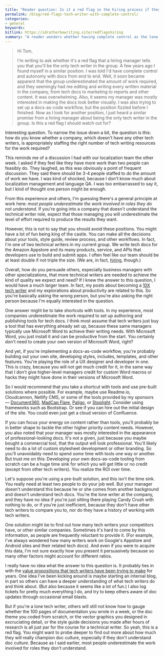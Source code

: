 ```yaml
---
title: "Reader question: Is it a red flag in the hiring process if they tell you that you'll be the only tech writer, with complete control over everything?"
permalink: /blog/red-flags-tech-writer-with-complete-control/
categories:
- general
keywords:
bitlink: https://idratherbewriting.site/redflagshiring
summary: "A reader wonders whether having complete control as the lone writer in a company is a red flag he should watch out for, based on his previous experience. I agree that it is."
---
```


> Hi Tom,
>
> I'm writing to ask whether it's a red flag that a hiring manager tells you that you'll be the only tech writer in the group. A few years ago I found myself in a similar position. I was told I'd have complete control and autonomy with docs from end to end. Well, it soon became apparent that the group underestimated the amount of work required, and they seemingly had me editing and writing every written material in the company, from tech docs to marketing to reports and other content. It was overwhelming. Also, it seems my manager was mostly interested in making the docs look better visually. I was also trying to set up a docs-as-code workflow, but the position fizzled before I finished. Now as I look for another position, I just heard a similar promise from a hiring manager about being the only tech writer in the group. Is this a red flag I should watch out for?

Interesting question. To narrow the issue down a bit, the question is this: how do you know whether a company, which doesn't have any other tech writers, is appropriately staffing the right number of tech writing resources for the work required?

This reminds me of a discussion I had with our localization team the other week. I asked if they feel like they have more work than two people can feasibly do. They laughed, as this was obviously a point of frequent discussion. They said there should be 3-4 people staffed to do the amount of work we have. I was kind of shocked, because I don't know much about localization management and language QA. I was too embarrassed to say it, but I kind of thought one person might be enough.

From this experience and others, I'm guessing there's a general principle at work here: *most people underestimate the work involved in roles they do not understand.* If you're going into a company that doesn't understand the technical writer role, expect that those managing you will underestimate the level of effort required to produce the results they want.

However, this is not to say that you should avoid these positions. You might have a lot of fun being king of the castle. You can make all the decisions about your tools, style guide, review process, and other workflows. In fact, I'm one of two technical writers in my current group. We write tech docs for the Amazon Appstore and its many products, service, and APIs that developers use to build and submit apps. I often feel like our team should be at least double if not triple the size. (We are, in fact, [hiring](https://idratherbewriting.com/blog/technical-writer-position-amazon-appstore-seattle-may-2019/), though.)

Overall, how do you persuade others, especially business managers with other specializations, that more technical writers are needed to achieve the kind of quality we expect and need? If I knew the answer to this question, I would have a much larger team. In fact, my posts about becoming a [10X tech writer](https://idratherbewriting.com/2019/02/07/how-to-become-a-10x-technical-writer-in-the-workplace/) and my explorations about productivity are related to this. So you're basically asking the wrong person, but you're also asking the right person because I'm equally interested in the question.

One answer might be to take shortcuts with tools. In my experience, most companies underestimate the work required to set up authoring and publishing tools for tech docs. I think most assume that tech writers just buy a tool that has everything already set up, because these same managers typically use Microsoft Word to achieve their writing needs. With Microsoft Word, you just install it and can be productive from the start. You certainly don't need to create your own version of Microsoft Word, right?

And yet, if you're implementing a docs-as-code workflow, you're probably building out your own site, developing styles, includes, templates, and other features. You're playing the role of a UX designer and developer in one. This is crazy, because you will not get much credit for it, in the same way that I don't give higher-level managers credit for custom Word macros or hacks they might have done in their versions of Microsoft Word.

So I would recommend that you take a shortcut with tools and use pre-built solutions where possible. For example, maybe use Readme.io, Cloudcannon, Netlify CMS, or some of the tools provided by my sponsors &mdash; [Document360](https://document360.io/?ref=idratherbewriting), [MadCap Flare](https://www.madcapsoftware.com/madcap-flare-2019/?utm_source=IdRatherBeWriting&utm_campaign=Flare2019&utm_medium=Banner), [Paligo](http://www.paligo.se/), or [Stoplight](https://stoplight.io/?utm_source=idratherbewriting). Consider using frameworks such as Bootstrap. Or see if you can hire out the initial design of the site. You could even just get a cloud version of Confluence.

If you can focus your energy on content rather than tools, you'll probably be in better shape to tackle the other higher priority content needs. However, you also noted that your manager was mostly interested in the appearance of professional-looking docs. It's not a given, just because you maybe bought a commercial tool, that the output will look professional. You'll likely need to do a lot of custom stylesheet development or other branding. So you'll unavoidably need to spend *some* time with tools one way or another. But trust me on this: Developing your own docs-as-code tooling from scratch can be a huge time sink for which you will get little or no credit (except from other tech writers). You realize the ROI over time.

Let's suppose you're using a pre-built solution, and this isn't the time sink. You really need at least two people to do your job well. But your manager doesn't understand this because he or she comes from another background and doesn't understand tech docs. You're the lone writer at the company, and they have no idea if you're just sitting there playing Candy Crush with nothing to do, or if you're just inefficient, because they don't have other tech writers to compare you to, nor do they have a history of working with tech writers.

One solution might be to find out how many tech writers your competitors have, or other similar companies. Sometimes it's hard to come by this information, as people are frequently reluctant to provide it. (For example, I've always wondered how many writers work on Google's Appstore and Android sites and their related tech docs). And even if you were to acquire this data, I'm not sure exactly how you present it persuasively because so many other factors might account for different ratios.

I really have no idea what the answer to this question is. It probably ties in with the [value propositions that tech writers have been trying to make](https://idratherbewriting.com/2017/12/28/value-of-tech-comm-in-company-part1/) for years. One idea I've been kicking around is maybe starting an internal blog, in part so others can have a deeper understanding of what tech writers do and think about. (But also because it seems like a lot of fun.) I also log tickets for pretty much everything I do, and try to keep others aware of doc updates through occasional email blasts.

But if you're a lone tech writer, others will still not know how to gauge whether the 100 pages of documentation you wrote in a week, or the doc theme you coded from scratch, or the vector graphics you designed in excruciating detail, or the style guide decisions you made after hours of research is all just par for the course for a technical writer. So yeah, this is a red flag. You might want to probe deeper to find out more about how much they will really champion doc culture, especially if they don't understand doc culture. Because as I said earlier, most people underestimate the work involved for roles they don't understand.
